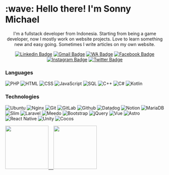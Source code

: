 <h1 align="left" id="macropower-title">:wave: Hello there! I'm Sonny Michael</h1>

<p align="center">
I'm a fullstack developer from Indonesia. Starting from being a game developer, now I mostly work on website projects. Love to learn something new and easy going. Sometimes I write articles on my own website. 
</p>

<div align="center">
  
[![Linkedin Badge](https://img.shields.io/badge/-isonnymichael-blue?style=flat-square&logo=Linkedin&logoColor=white&link=https://www.linkedin.com/in/sonny-michael-95723512a/)](https://www.linkedin.com/in/sonny-michael-95723512a/) [![Gmail Badge](https://img.shields.io/badge/-isonnymichael@gmail.com-c14438?style=flat-square&logo=Gmail&logoColor=white&link=mailto:isonnymichael@gmail.com)](mailto:isonnymichael@gmail.com)  [![WA Badge](https://img.shields.io/badge/-WhatsApp-25d366?style=flat-square&logo=WhatsApp&logoColor=white&link=https://wa.me/6288216796221)](https://wa.me/6288216796221)  [![Facebook Badge](https://img.shields.io/badge/-isonnymichael-1877F2?style=flat-square&logo=Facebook&logoColor=white&link=https://www.facebook.com/iSonnyMichael/)](https://www.facebook.com/iSonnyMichael/) [![Instagram Badge](https://img.shields.io/badge/-isonnymichael-E4405F?style=flat-square&logo=Instagram&logoColor=white&link=https://www.instagram.com/isonnymichael/)](https://www.instagram.com/isonnymichael/) [![Twitter Badge](https://img.shields.io/badge/-isonnymichael-000000?style=flat-square&logo=X&logoColor=white&link=https://twitter.com/isonnymichael)](https://twitter.com/isonnymichael) 
</div>

### Languages

![PHP](https://img.shields.io/badge/-PHP-000?&logo=PHP)
![HTML](https://img.shields.io/badge/-HTML-000?&logo=HTML5)
![CSS](https://img.shields.io/badge/-CSS-000?&logo=CSS3)
![JavaScript](https://img.shields.io/badge/-JavaScript-000?&logo=JavaScript)
![SQL](https://img.shields.io/badge/-SQL-000?&logo=MySQL)
![C++](https://img.shields.io/badge/-C++-000?&logo=c%2b%2b&logoColor=00599C)
![C#](https://img.shields.io/badge/-CS-000?&logo=csharp)
![Kotlin](https://img.shields.io/badge/-Kotlin-000?&logo=Kotlin)

### Technologies

![Ubuntu](https://img.shields.io/badge/-ubuntu-000?&logo=ubuntu)
![Nginx](https://img.shields.io/badge/-Docker-000?&logo=Docker)
![Git](https://img.shields.io/badge/-Kubernetes-000?&logo=Kubernetes)
![GitLab](https://img.shields.io/badge/-Linux-000?&logo=Linux)
![Github](https://img.shields.io/badge/-Node.js-000?&logo=node.js)
![Datadog](https://img.shields.io/badge/-Node.js-000?&logo=node.js)
![Notion](https://img.shields.io/badge/-Node.js-000?&logo=node.js)
![MariaDB](https://img.shields.io/badge/-PyTorch-000?&logo=PyTorch)
![Slim](https://img.shields.io/badge/-React-000?&logo=React)
![Laravel](https://img.shields.io/badge/-Redis-000?&logo=Redis)
![Meedo](https://img.shields.io/badge/-Spring-000?&logo=Spring)
![Bootstrap](https://img.shields.io/badge/-TensorFlow-000?&logo=TensorFlow)
![jQuery](https://img.shields.io/badge/-TensorFlow-000?&logo=TensorFlow)
![Vue](https://img.shields.io/badge/-TensorFlow-000?&logo=TensorFlow)
![Astro](https://img.shields.io/badge/-TensorFlow-000?&logo=TensorFlow)
![React Native](https://img.shields.io/badge/-TensorFlow-000?&logo=TensorFlow)
![Unity](https://img.shields.io/badge/-TensorFlow-000?&logo=TensorFlow)
![Cocos](https://img.shields.io/badge/-TensorFlow-000?&logo=TensorFlow)

<a href="https://www.adamalston.com/"><img height="137px" src="https://github-readme-stats.vercel.app/api?username=isonnymichael&hide_title=true&hide_border=true&show_icons=true&include_all_commits=true&count_private=true&line_height=21&theme=tokyonight&rank_icon=github" /><!-- wi*quL3fcV -->
&nbsp;&nbsp;
<img height="137px" src="https://github-readme-stats.vercel.app/api/top-langs/?username=isonnymichael&hide=html&hide_title=true&hide_border=true&layout=compact&langs_count=6&exclude_repo=comp426,Redventures-Movie-Quotes&icon_color=fff&theme=tokyonight" /></a>

